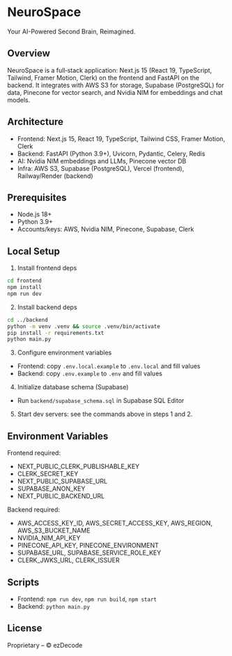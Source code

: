 # NeuroSpace

Your AI-Powered Second Brain, Reimagined.

## Overview

NeuroSpace is a full‑stack application: Next.js 15 (React 19, TypeScript, Tailwind, Framer Motion, Clerk) on the frontend and FastAPI on the backend. It integrates with AWS S3 for storage, Supabase (PostgreSQL) for data, Pinecone for vector search, and Nvidia NIM for embeddings and chat models.

## Architecture

- Frontend: Next.js 15, React 19, TypeScript, Tailwind CSS, Framer Motion, Clerk
- Backend: FastAPI (Python 3.9+), Uvicorn, Pydantic, Celery, Redis
- AI: Nvidia NIM embeddings and LLMs, Pinecone vector DB
- Infra: AWS S3, Supabase (PostgreSQL), Vercel (frontend), Railway/Render (backend)

## Prerequisites

- Node.js 18+
- Python 3.9+
- Accounts/keys: AWS, Nvidia NIM, Pinecone, Supabase, Clerk

## Local Setup

1) Install frontend deps

```bash
cd frontend
npm install
npm run dev
```

2) Install backend deps

```bash
cd ../backend
python -m venv .venv && source .venv/bin/activate
pip install -r requirements.txt
python main.py
```

3) Configure environment variables

- Frontend: copy `.env.local.example` to `.env.local` and fill values
- Backend: copy `.env.example` to `.env` and fill values

4) Initialize database schema (Supabase)

- Run `backend/supabase_schema.sql` in Supabase SQL Editor

5) Start dev servers: see the commands above in steps 1 and 2.

## Environment Variables

Frontend required:

- NEXT_PUBLIC_CLERK_PUBLISHABLE_KEY
- CLERK_SECRET_KEY
- NEXT_PUBLIC_SUPABASE_URL
- SUPABASE_ANON_KEY
- NEXT_PUBLIC_BACKEND_URL

Backend required:

- AWS_ACCESS_KEY_ID, AWS_SECRET_ACCESS_KEY, AWS_REGION, AWS_S3_BUCKET_NAME
- NVIDIA_NIM_API_KEY
- PINECONE_API_KEY, PINECONE_ENVIRONMENT
- SUPABASE_URL, SUPABASE_SERVICE_ROLE_KEY
- CLERK_JWKS_URL, CLERK_ISSUER

## Scripts

- Frontend: `npm run dev`, `npm run build`, `npm start`
- Backend: `python main.py`

## License

Proprietary – © ezDecode

